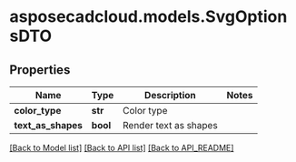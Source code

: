 # asposecadcloud.models.SvgOptionsDTO

## Properties
Name | Type | Description | Notes
------------ | ------------- | ------------- | -------------
**color_type** | **str** | Color type | 
**text_as_shapes** | **bool** | Render text as shapes | 

[[Back to Model list]](API_README.md#documentation-for-models) [[Back to API list]](API_README.md#documentation-for-api-endpoints) [[Back to API_README]](API_README.md)


